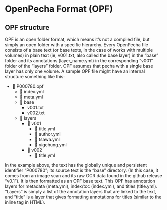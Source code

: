 # OpenPecha Format (OPF)

## OPF structure

OPF is an open folder format, which means it’s not a compiled file, but simply an open folder with a specific hierarchy. Every OpenPecha file consists of a base text (or base texts, in the case of works with multiple volumes) in plain text (ie, v001.txt, also called the base layer) in the “base” folder and its annotations (layer_name.yml) in the corresponding “v001” folder of the “layers” folder. OPF assumes that pecha with a single base layer has only one volume. A sample OPF file might have an internal structure something like this: 
- 📁  P000780.opf
  - 📄 index.yml
  - 📄 meta.yml
  - 📁 base
    - v001.txt
    - v002.txt 
  - 📁 layers
    - 📁 v001
      - 📄 title.yml
      - 📄 author.yml
      - 📄 tsawa.yml
      - 📄 yigchung.yml
    - 📁 v002
      - 📄 title.yml

In the example above, the text has the globally unique and persistent identifier “P000780”; its source text is the “base” directory. (In this case, it comes from an image scan and its raw OCR data found in the github release “v0.1”). It is then formatted as an OPF base text. This OPF has annotation layers for metadata (meta.yml), index/toc (index.yml), and titles (title.yml). “Layers” is simply a list of the annotation layers that are linked to the text, and “title” is a layer that gives formatting annotations for titles (similar to the <title></title> inline tag in HTML).

